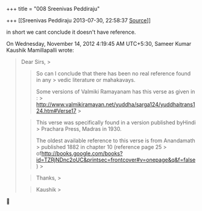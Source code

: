 +++
title = "008 Sreenivas Peddiraju"

+++
[[Sreenivas Peddiraju	2013-07-30, 22:58:37 [Source](https://groups.google.com/g/samskrita/c/l9pAWao_dz8)]]



in short we cant conclude it doesn't have reference.  
  
On Wednesday, November 14, 2012 4:19:45 AM UTC+5:30, Sameer Kumar Kaushik Mamillapalli wrote:

> Dear Sirs, >
> 
> >   
> > 
> > So can I conclude that there has been no real reference found in any > vedic literature or mahakavays.
> > 
> > 
> >   
> > 
> > 
> > Some versions of Valmiki Ramayanam has this verse as given in : > <http://www.valmikiramayan.net/yuddha/sarga124/yuddhaitrans124.htm#Verse17> >
> 
> > 
> > This verse was specifically found in a version published byHindi > Prachara Press, Madras in 1930.  
> > 
> > 
> >   
> > 
> > 
> > The oldest available reference to this verse is from Anandamath > published 1882 in chapter 10 (reference page 25 > of<http://books.google.com/books?id=TZRjNDnc2oUC&printsec=frontcover#v=onepage&q&f=false>) >
> 
> > 
> >   
> > 
> > Thanks, >
> 
> > Kaushik >
> 
> > 



